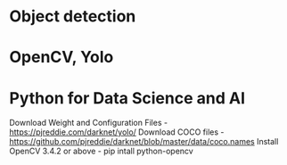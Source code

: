 # Object detection
# OpenCV, Yolo
# Python for Data Science and AI
Download Weight and Configuration Files - https://pjreddie.com/darknet/yolo/
Download COCO files - https://github.com/pjreddie/darknet/blob/master/data/coco.names
Install OpenCV 3.4.2 or above - pip intall python-opencv
